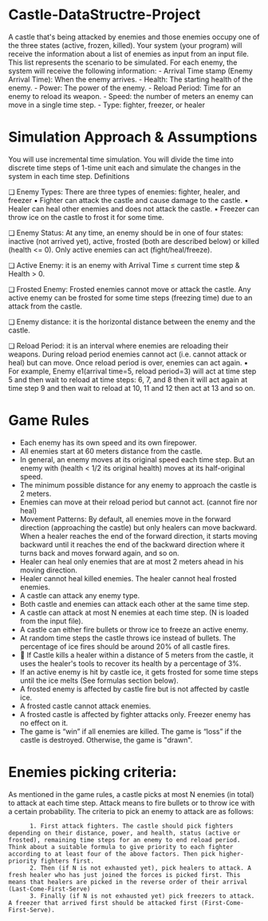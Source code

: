 # Castle-DataStructre-Project

A castle that's being attacked by enemies and those enemies occupy one of the three states (active, frozen, killed).
Your system (your program) will receive the information about a list of enemies as input from an input file. This list represents the scenario to be simulated. For each enemy, the system will receive the following information:
            - Arrival Time stamp (Enemy Arrival Time): When the enemy arrives. 
            - Health: The starting health of the enemy.
            - Power: The power of the enemy.
            - Reload Period: Time for an enemy to reload its weapon.
            - Speed: the number of meters an enemy can move in a single time step.
            - Type: fighter, freezer, or healer
            
# Simulation Approach & Assumptions
You will use incremental time simulation. You will divide the time into discrete time steps of 1-time unit each and simulate the changes in the system in each time step.
Definitions

❑ Enemy Types: There are three types of enemies: fighter, healer, and freezer
  ▪ Fighter can attack the castle and cause damage to the castle.
  ▪ Healer can heal other enemies and does not attack the castle.
  ▪ Freezer can throw ice on the castle to frost it for some time.
  
❑ Enemy Status: At any time, an enemy should be in one of four states: inactive (not arrived yet), active, frosted (both are described below) or killed (health <= 0). Only active enemies can act (fight/heal/freeze).

❑ Active Enemy: it is an enemy with Arrival Time ≤ current time step & Health > 0.

❑ Frosted Enemy: Frosted enemies cannot move or attack the castle. Any active enemy can be frosted for some time steps (freezing time) due to an attack from the castle.

❑ Enemy distance: it is the horizontal distance between the enemy and the castle.

❑ Reload Period: it is an interval where enemies are reloading their weapons. During reload period enemies cannot act (i.e. cannot attack or heal) but can move. Once reload period is over, enemies can act again.
   ▪ For example, Enemy e1(arrival time=5, reload period=3) will act at time step 5 and then wait to reload at time steps: 6, 7, and 8 then it will act again at time step 9 and then wait to reload at 10, 11 and 12 then act at 13 and so on.

# Game Rules
- Each enemy has its own speed and its own firepower.
- All enemies start at 60 meters distance from the castle.
- In general, an enemy moves at its original speed each time step. But an enemy with (health < 1/2 its original health) moves at its half-original speed.
- The minimum possible distance for any enemy to approach the castle is 2 meters.
- Enemies can move at their reload period but cannot act. (cannot fire nor heal)
- Movement Patterns: By default, all enemies move in the forward direction (approaching the castle) but only healers can move backward. When a healer reaches the end of the forward direction, it starts moving backward until it reaches the end of the backward direction where it turns back and moves forward again, and so on.
- Healer can heal only enemies that are at most 2 meters ahead in his moving direction.
- Healer cannot heal killed enemies. The healer cannot heal frosted enemies.
- A castle can attack any enemy type.
- Both castle and enemies can attack each other at the same time step.
- A castle can attack at most N enemies at each time step. (N is loaded from the input file).
- A castle can either fire bullets or throw ice to freeze an active enemy.
- At random time steps the castle throws ice instead of bullets. The percentage of ice fires should be around 20% of all castle fires.
-  If Castle kills a healer within a distance of 5 meters from the castle, it uses the healer's tools to recover its health by a percentage of 3%.
- If an active enemy is hit by castle ice, it gets frosted for some time steps until the ice melts (See formulas section below).
- A frosted enemy is affected by castle fire but is not affected by castle ice.
- A frosted castle cannot attack enemies.
- A frosted castle is affected by fighter attacks only. Freezer enemy has no effect on it.
- The game is “win” if all enemies are killed. The game is “loss” if the castle is destroyed. Otherwise, the game is "drawn".

# Enemies picking criteria:
As mentioned in the game rules, a castle picks at most N enemies (in total) to attack at each time step. Attack means to fire bullets or to throw ice with a certain probability. The criteria to pick an enemy to attack are as follows:
          
          1. First attack fighters. The castle should pick fighters depending on their distance, power, and health, status (active or frosted), remaining time steps for an enemy to end reload period. Think about a suitable formula to give priority to each fighter according to at least four of the above factors. Then pick higher-priority fighters first.
          2. Then (if N is not exhausted yet), pick healers to attack. A fresh healer who has just joined the forces is picked first. This means that healers are picked in the reverse order of their arrival (Last-Come-First-Serve)
          3. Finally (if N is not exhausted yet) pick freezers to attack. A freezer that arrived first should be attacked first (First-Come-First-Serve).

            

   
